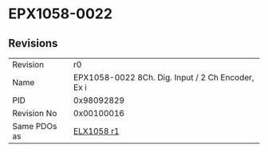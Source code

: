 # EPX1058-0022

## Revisions
<table>
<tr>
<td>Revision</td>
<td>r0</td>
</tr>
<tr>
<td>Name</td>
<td>EPX1058-0022 8Ch. Dig. Input / 2 Ch Encoder, Ex i</td>
</tr>
<tr>
<td>PID</td>
<td>0x98092829</td>
</tr>
<tr>
<td>Revision No</td>
<td>0x00100016</td>
</tr>
<tr>
<td>Same PDOs as</td>
<td><a href="ELX1058.md">ELX1058 r1</a></td>
</tr>
</table>

